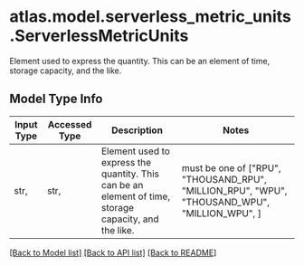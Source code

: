 # atlas.model.serverless_metric_units.ServerlessMetricUnits

Element used to express the quantity. This can be an element of time, storage capacity, and the like.

## Model Type Info
Input Type | Accessed Type | Description | Notes
------------ | ------------- | ------------- | -------------
str,  | str,  | Element used to express the quantity. This can be an element of time, storage capacity, and the like. | must be one of ["RPU", "THOUSAND_RPU", "MILLION_RPU", "WPU", "THOUSAND_WPU", "MILLION_WPU", ] 

[[Back to Model list]](../../README.md#documentation-for-models) [[Back to API list]](../../README.md#documentation-for-api-endpoints) [[Back to README]](../../README.md)

